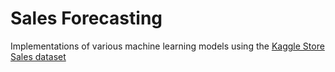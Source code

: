 # Sales Forecasting

Implementations of various machine learning models using the [Kaggle Store Sales dataset](https://www.kaggle.com/competitions/store-sales-time-series-forecasting)
